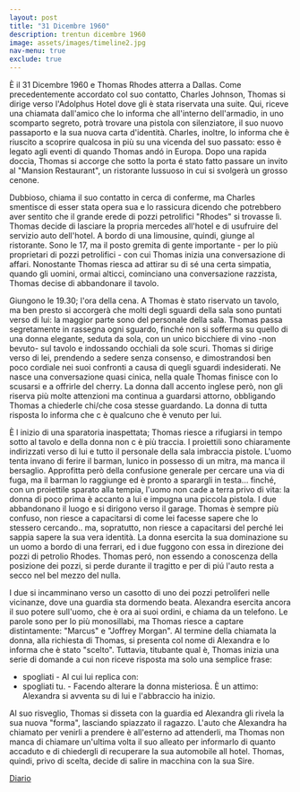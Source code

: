 ```yaml
---
layout: post
title: "31 Dicembre 1960"
description: trentun dicembre 1960
image: assets/images/timeline2.jpg
nav-menu: true
exclude: true
---
```


È il 31 Dicembre 1960 e Thomas Rhodes atterra a Dallas. Come precedentemente accordato col suo contatto, Charles Johnson, Thomas si dirige verso l'Adolphus Hotel dove gli è stata riservata una suite. Qui, riceve una chiamata dall'amico che lo informa che all'interno dell'armadio, in uno scomparto segreto, potrà trovare una pistola con silenziatore, il suo nuovo passaporto e la sua nuova carta d'identità. Charles, inoltre, lo informa che è riuscito a scoprire qualcosa in più su una vicenda del suo passato: esso è legato agli eventi di quando Thomas andó in Europa. Dopo una rapida doccia, Thomas si accorge che sotto la porta é stato fatto passare un invito al "Mansion Restaurant", un ristorante lussuoso in cui si svolgerà un grosso cenone.

Dubbioso, chiama il suo contatto in cerca di conferme, ma Charles smentisce di esser stata opera sua e lo rassicura dicendo che potrebbero aver sentito che il grande erede di pozzi petrolifici "Rhodes" si trovasse lì. Thomas decide di lasciare la propria mercedes all'hotel e di usufruire del servizio auto dell'hotel. A bordo di una limousine, quindi, giunge al ristorante. Sono le 17, ma il posto gremita di gente importante - per lo più proprietari di pozzi petrolifici - con cui Thomas inizia una conversazione di affari. Nonostante Thomas riesca ad attirar su di sé una certa simpatia, quando gli uomini, ormai alticci, cominciano una conversazione razzista, Thomas decise di abbandonare il tavolo.

Giungono le 19.30; l'ora della cena. A Thomas è stato riservato un tavolo, ma ben presto si accorgerà che molti degli sguardi della sala sono puntati verso di lui: la maggior parte sono del personale della sala. Thomas passa segretamente in rassegna ogni sguardo, finché non si sofferma su quello di una donna elegante, seduta da sola, con un unico bicchiere di vino -non bevuto- sul tavolo e indossando occhiali da sole scuri. Thomas si dirige verso di lei, prendendo a sedere senza consenso, e dimostrandosi ben poco cordiale nei suoi confronti a causa di quegli sguardi indesiderati. Ne nasce una conversazione quasi cinica, nella quale Thomas finisce con lo scusarsi e a offrirle del cherry. La donna dall accento inglese però, non gli riserva più molte attenzioni ma continua a guardarsi attorno, obbligando Thomas a chiederle chi/che cosa stesse guardando. La donna di tutta risposta lo informa che c è qualcuno che è venuto per lui.

È l inizio di una sparatoria inaspettata; Thomas riesce a rifugiarsi in tempo sotto al tavolo e della donna non c è più traccia. I proiettili sono chiaramente indirizzati verso di lui e tutto il personale della sala imbraccia pistole. L'uomo tenta invano di ferire il barman, lunico in possesso di un mitra, ma manca il bersaglio. Approfitta però della confusione generale per cercare una via di fuga, ma il barman lo raggiunge ed è pronto a sparargli in testa... finché, con un proiettile sparato alla tempia, l'uomo non cade a terra privo di vita: la donna di poco prima è accanto a lui e impugna una piccola pistola. 
I due abbandonano il luogo e si dirigono verso il garage. Thomas è sempre più confuso, non riesce a capacitarsi di come lei facesse sapere che lo stessero cercando.. ma, sopratutto, non riesce a capacitarsi del perché lei sappia sapere la sua vera identità. La donna esercita la sua dominazione su un uomo a bordo di una ferrari, ed i due fuggono con essa in direzione dei pozzi di petrolio Rhodes. Thomas peró, non essendo a conoscenza della posizione dei pozzi, si perde durante il tragitto e per di piú l'auto resta a secco nel bel mezzo del nulla.

I due si incamminano verso un casotto di uno dei pozzi petroliferi nelle vicinanze, dove una guardia sta dormendo beata. Alexandra esercita ancora il suo potere sull'uomo, che è ora ai suoi ordini, e chiama da un telefono. Le parole sono per lo più monosillabi, ma Thomas riesce a captare distintamente: "Marcus" e "Joffrey Morgan". Al termine della chiamata la donna, alla richiesta di Thomas, si presenta col nome di Alexandra e lo informa che è stato "scelto". 
Tuttavia, titubante qual è, Thomas inizia una serie di domande a cui non riceve risposta ma solo una semplice frase: 
- spogliati - 
Al cui lui replica con: 
- spogliati tu. -
Facendo alterare la donna misteriosa. È un attimo: Alexandra si avventa su di lui e l'abbraccio ha inizio.

Al suo risveglio, Thomas si disseta con la guardia ed Alexandra gli rivela la sua nuova "forma", lasciando spiazzato il ragazzo. L'auto che Alexandra ha chiamato per venirli a prendere è all'esterno ad attenderli, ma Thomas non manca di chiamare un'ultima volta il suo alleato per informarlo di quanto accaduto e di chiedergli di recuperare la sua automobile all hotel. 
Thomas, quindi, privo di scelta, decide di salire in macchina con la sua Sire.

<a href="http://xabacadabra.com/cursed-legacy/diario" class="button">Diario</a>
